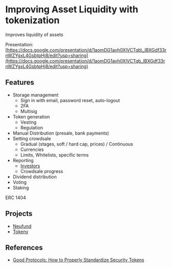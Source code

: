 # Improving Asset Liquidity with tokenization

Improves liquidity of assets

Presentation: [https://docs.google.com/presentation/d/1aomDG1avh0XlVCTqb\_lBXGdf33rnWZYgxL4GsbtpHj8/edit?usp=sharing](https://docs.google.com/presentation/d/1aomDG1avh0XlVCTqb_lBXGdf33rnWZYgxL4GsbtpHj8/edit?usp=sharing)

## Features

* Storage management
  * Sign in with email, password reset, auto-logout
  * 2FA
  * Multisig
* Token generation
  * Vesting
  * Regulation
* Manual Distribution \(presale, bank payments\)
* Setting crowdsale
  * Gradual \(stages, soft / hard cap, prices\) / Continuous
  * Currencies
  * Limits, Whitelists, specific terms
* Reporting
  * [Investors](https://wiki.crowdfunding3.com/docs/~/edit/drafts/-LRSJeVLZO2J0m9vVJ9J/fund-management-app-wip/admin-panel)
  * Crowdsale progress
* Dividend distribution
* Voting
* Staking

ERC 1404

## Projects

* [Neufund](https://neufund.org/)
* [Tokeny](https://tokeny.com/)

## References

* [Good Protocols: How to Properly Standardize Security Tokens](https://blog.neufund.org/good-protocols-how-to-properly-standardize-security-tokens-95ff83c81c4a)

